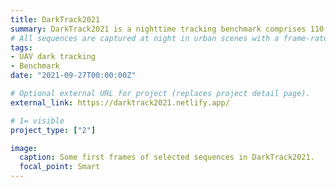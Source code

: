 ```yaml
---
title: DarkTrack2021
summary: DarkTrack2021 is a nighttime tracking benchmark comprises 110 challenging sequences with 100K frames in total.
# All sequences are captured at night in urban scenes with a frame-rate of 30 frames/s (FPS).
tags:
- UAV dark tracking
- Benchmark
date: "2021-09-27T00:00:00Z"

# Optional external URL for project (replaces project detail page).
external_link: https://darktrack2021.netlify.app/

# 1= visible
project_type: ["2"]

image:
  caption: Some first frames of selected sequences in DarkTrack2021.
  focal_point: Smart
---
```


